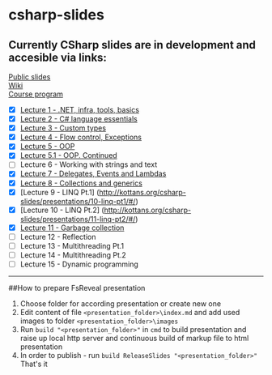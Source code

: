 csharp-slides
=============
## Currently CSharp slides are in development and accesible via links:

[Public slides](http://kottans.org/csharp-slides/)   
[Wiki](https://github.com/Kottans/csharp-slides/wiki)    
[Course program](https://docs.google.com/document/d/19Gfj71qbpKlHXIiye7m_PZDk4jA7M1G21bxRzauVP8w/edit#)   

- [x] [Lecture 1 - .NET, infra, tools, basics](https://drive.google.com/open?id=1HMd2B0FErbFMT2v7Z4SDXhUHX_x6fkXMf2QS9yV4X3A&authuser=0)
- [x] [Lecture 2 - C# language essentials](https://drive.google.com/open?id=1-0KDxmndJU2j483mBdqipdx1b4KdZvgncVraBUvqcu0&authuser=0)
- [x] [Lecture 3 - Custom types](https://docs.google.com/presentation/d/1e5o9FJNdxFYPsODwVaQdsHP-NltYeRUUQ2xxD6_w48s)
- [x] [Lecture 4 - Flow control, Exceptions](https://drive.google.com/open?id=113dEHoylhsbnGlqcXI14O2B6EnFNCWV1UKFBfLilmCo&authuser=0)
- [x] [Lecture 5 - OOP](https://drive.google.com/open?id=17vL1XaJjSr77T18SdaAXP1mquSqVtaI8EHrKwagwuBU&authuser=0)
- [x] [Lecture 5.1 - OOP. Continued](https://drive.google.com/open?id=17ax8dZVzRrsEh53SlzBm2RsalZFvGpRrRJ_YI-QU3EI&authuser=0)
- [ ] Lecture 6 - Working with strings and text
- [x] [Lecture 7 - Delegates, Events and Lambdas](https://drive.google.com/open?id=18aWj-E13-jcpo7Za-RlsZhyRGr2sPPNm9MGKhWinS20&authuser=0)
- [x] [Lecture 8 - Collections and generics](https://drive.google.com/open?id=1x_GryQXEDeWE6vE6X7St8epIFr7cnfgl3eofp9ITqhw&authuser=0)
- [x] [Lecture 9 - LINQ Pt.1] (http://kottans.org/csharp-slides/presentations/10-linq-pt1/#/)
- [x] [Lecture 10 - LINQ Pt.2] (http://kottans.org/csharp-slides/presentations/11-linq-pt2/#/)
- [x] [Lecture 11 - Garbage collection](https://docs.google.com/presentation/d/1n_K-LopzpyI5hMPMftK5WQdULmTUsZxBQ5TtER118FM/edit?usp=sharing)
- [ ] Lecture 12 - Reflection
- [ ] Lecture 13 - Multithreading Pt.1
- [ ] Lecture 14 - Multithreading Pt.2   
- [ ] Lecture 15 - Dynamic programming   

----
##How to prepare FsReveal presentation
1. Choose folder for according presentation or create new one
2. Edit content of file `<presentation_folder>\index.md` and add used images to folder `<presentation_folder>\images`
3. Run `build "<presentation_folder>"` in `cmd` to build presentation and raise up local http server and continuous build of markup file to html presentation
4. In order to publish - run `build ReleaseSlides "<presentation_folder>"`
That's it
